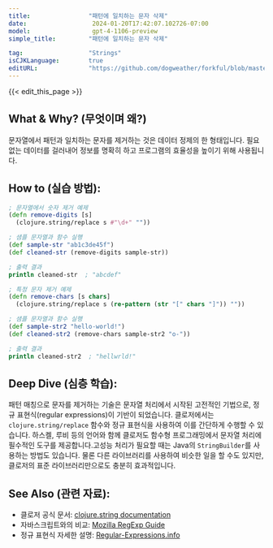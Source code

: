 ```yaml
---
title:                "패턴에 일치하는 문자 삭제"
date:                  2024-01-20T17:42:07.102726-07:00
model:                 gpt-4-1106-preview
simple_title:         "패턴에 일치하는 문자 삭제"

tag:                  "Strings"
isCJKLanguage:        true
editURL:              "https://github.com/dogweather/forkful/blob/master/content/ko/clojure/deleting-characters-matching-a-pattern.md"
---
```


{{< edit_this_page >}}

## What & Why? (무엇이며 왜?)
문자열에서 패턴과 일치하는 문자를 제거하는 것은 데이터 정제의 한 형태입니다. 필요 없는 데이터를 걸러내어 정보를 명확히 하고 프로그램의 효율성을 높이기 위해 사용됩니다.

## How to (실습 방법):
```Clojure
; 문자열에서 숫자 제거 예제
(defn remove-digits [s]
  (clojure.string/replace s #"\d+" ""))

; 샘플 문자열과 함수 실행
(def sample-str "ab1c3de45f")
(def cleaned-str (remove-digits sample-str))

; 출력 결과
println cleaned-str  ; "abcdef"
```

```Clojure
; 특정 문자 제거 예제
(defn remove-chars [s chars]
  (clojure.string/replace s (re-pattern (str "[" chars "]")) ""))

; 샘플 문자열과 함수 실행
(def sample-str2 "hello-world!")
(def cleaned-str2 (remove-chars sample-str2 "o-"))

; 출력 결과
println cleaned-str2  ; "hellwrld!"
```

## Deep Dive (심층 학습):
패턴 매칭으로 문자를 제거하는 기술은 문자열 처리에서 시작된 고전적인 기법으로, 정규 표현식(regular expressions)이 기반이 되었습니다. 클로저에서는 `clojure.string/replace` 함수와 정규 표현식을 사용하여 이를 간단하게 수행할 수 있습니다. 하스켈, 루비 등의 언어와 함께 클로저도 함수형 프로그래밍에서 문자열 처리에 필수적인 도구를 제공합니다.고성능 처리가 필요할 때는 Java의 `StringBuilder`를 사용하는 방법도 있습니다. 물론 다른 라이브러리를 사용하여 비슷한 일을 할 수도 있지만, 클로저의 표준 라이브러리만으로도 충분히 효과적입니다.

## See Also (관련 자료):
- 클로저 공식 문서: [clojure.string documentation](https://clojure.github.io/clojure/clojure.string-api.html)
- 자바스크립트와의 비교: [Mozilla RegExp Guide](https://developer.mozilla.org/en-US/docs/Web/JavaScript/Guide/Regular_Expressions)
- 정규 표현식 자세한 설명: [Regular-Expressions.info](https://www.regular-expressions.info/)
